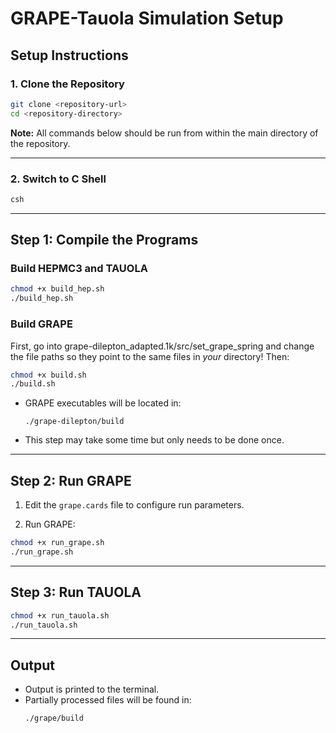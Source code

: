 # GRAPE-Tauola Simulation Setup

## Setup Instructions

### 1. Clone the Repository

```bash
git clone <repository-url>
cd <repository-directory>
```

**Note:** All commands below should be run from within the main directory of the repository.

---

### 2. Switch to C Shell

```bash
csh
```

---

## Step 1: Compile the Programs

### Build HEPMC3 and TAUOLA

```bash
chmod +x build_hep.sh
./build_hep.sh
```

### Build GRAPE
First, go into grape-dilepton_adapted.1k/src/set_grape_spring and change the file paths so they point to the same files in *your* directory! Then:
```bash
chmod +x build.sh
./build.sh
```

- GRAPE executables will be located in:
  ```
  ./grape-dilepton/build
  ```

- This step may take some time but only needs to be done once.

---

## Step 2: Run GRAPE

1. Edit the `grape.cards` file to configure run parameters.

2. Run GRAPE:

```bash
chmod +x run_grape.sh
./run_grape.sh
```

---

## Step 3: Run TAUOLA

```bash
chmod +x run_tauola.sh
./run_tauola.sh
```

---

## Output

- Output is printed to the terminal.
- Partially processed files will be found in:
  ```
  ./grape/build
  ```
